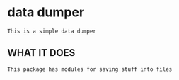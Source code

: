 # data dumper

    This is a simple data dumper
## WHAT IT DOES
    This package has modules for saving stuff into files
## 
